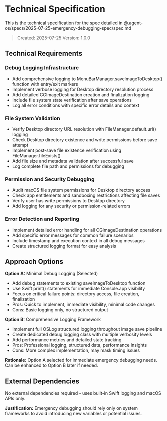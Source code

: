 # Technical Specification

This is the technical specification for the spec detailed in @.agent-os/specs/2025-07-25-emergency-debugging-spec/spec.md

> Created: 2025-07-25
> Version: 1.0.0

## Technical Requirements

### Debug Logging Infrastructure
- Add comprehensive logging to MenuBarManager.saveImageToDesktop() function with entry/exit markers
- Implement verbose logging for Desktop directory resolution process
- Add detailed CGImageDestination creation and finalization logging
- Include file system state verification after save operations
- Log all error conditions with specific error details and context

### File System Validation
- Verify Desktop directory URL resolution with FileManager.default.url() logging
- Check Desktop directory existence and write permissions before save attempt
- Implement post-save file existence verification using FileManager.fileExists()
- Add file size and metadata validation after successful save
- Log complete file path and permissions for debugging

### Permission and Security Debugging
- Audit macOS file system permissions for Desktop directory access
- Check app entitlements and sandboxing restrictions affecting file saves
- Verify user has write permissions to Desktop directory
- Add logging for any security or permission-related errors

### Error Detection and Reporting
- Implement detailed error handling for all CGImageDestination operations
- Add specific error messages for common failure scenarios
- Include timestamp and execution context in all debug messages
- Create structured logging format for easy analysis

## Approach Options

**Option A:** Minimal Debug Logging (Selected)
- Add debug statements to existing saveImageToDesktop function
- Use Swift print() statements for immediate Console.app visibility
- Focus on critical failure points: directory access, file creation, finalization
- Pros: Quick to implement, immediate visibility, minimal code changes
- Cons: Basic logging only, no structured output

**Option B:** Comprehensive Logging Framework
- Implement full OSLog structured logging throughout image save pipeline
- Create dedicated debug logging class with multiple verbosity levels
- Add performance metrics and detailed state tracking
- Pros: Professional logging, structured data, performance insights
- Cons: More complex implementation, may mask timing issues

**Rationale:** Option A selected for immediate emergency debugging needs. Can be enhanced to Option B later if needed.

## External Dependencies

No external dependencies required - uses built-in Swift logging and macOS APIs only.

**Justification:** Emergency debugging should rely only on system frameworks to avoid introducing new variables or potential issues.